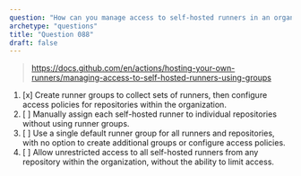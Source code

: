 ```yaml
---
question: "How can you manage access to self-hosted runners in an organization using runner groups?"
archetype: "questions"
title: "Question 088"
draft: false
---
```


> https://docs.github.com/en/actions/hosting-your-own-runners/managing-access-to-self-hosted-runners-using-groups
1. [x] Create runner groups to collect sets of runners, then configure access policies for repositories within the organization.
1. [ ] Manually assign each self-hosted runner to individual repositories without using runner groups.
1. [ ] Use a single default runner group for all runners and repositories, with no option to create additional groups or configure access policies.
1. [ ] Allow unrestricted access to all self-hosted runners from any repository within the organization, without the ability to limit access.
